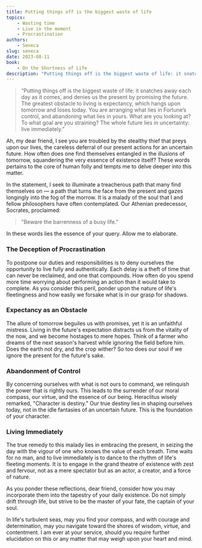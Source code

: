 ```yaml
---
title: Putting things off is the biggest waste of life
topics:
    - Wasting time
    - Live in the moment
    - Procrastination
authors:
    - Seneca
slug: seneca
date: 2023-08-11
book:
    - On the Shortness of Life
description: "Putting things off is the biggest waste of life: it snatches away each day as it comes, and denies us the present by promising the future. The greatest obstacle to living is expectancy, which hangs upon tomorrow and loses today."
---
```


> “Putting things off is the biggest waste of life: it snatches away each day as it comes, and denies us the present by promising the future. The greatest obstacle to living is expectancy, which hangs upon tomorrow and loses today. You are arranging what lies in Fortune’s control, and abandoning what lies in yours. What are you looking at? To what goal are you straining? The whole future lies in uncertainty: live immediately.”  

Ah, my dear friend, I see you are troubled by the stealthy thief that preys upon our lives, the careless deferral of our present actions for an uncertain future. How often does one find themselves entangled in the illusions of tomorrow, squandering the very essence of existence itself? These words pertains to the core of human folly and tempts me to delve deeper into this matter.

In the statement, I seek to illuminate a treacherous path that many find themselves on — a path that turns the face from the present and gazes longingly into the fog of the morrow. It is a malady of the soul that I and fellow philosophers have often contemplated. Our Athenian predecessor, Socrates, proclaimed: 

> "Beware the barrenness of a busy life." 

In these words lies the essence of your query. Allow me to elaborate.

### The Deception of Procrastination

To postpone our duties and responsibilities is to deny ourselves the opportunity to live fully and authentically. Each delay is a theft of time that can never be reclaimed, and one that compounds. How often do you spend more time worrying about performing an action than it would take to complete. As you consider this peril, ponder upon the nature of life's fleetingness and how easily we forsake what is in our grasp for shadows.

### Expectancy as an Obstacle

The allure of tomorrow beguiles us with promises, yet it is an unfaithful mistress. Living in the future's expectation distracts us from the vitality of the now, and we become hostages to mere hopes. Think of a farmer who dreams of the next season's harvest while ignoring the field before him. Does the earth not dry, and the crop wither? So too does our soul if we ignore the present for the future's sake.

### Abandonment of Control

By concerning ourselves with what is not ours to command, we relinquish the power that is rightly ours. This leads to the surrender of our moral compass, our virtue, and the essence of our being. Heraclitus wisely remarked, "Character is destiny." Our true destiny lies in shaping ourselves today, not in the idle fantasies of an uncertain future. This is the foundation of your character.

### Living Immediately

The true remedy to this malady lies in embracing the present, in seizing the day with the vigour of one who knows the value of each breath. Time waits for no man, and to live immediately is to dance to the rhythm of life's fleeting moments. It is to engage in the grand theatre of existence with zest and fervour, not as a mere spectator but as an actor, a creator, and a force of nature.

As you ponder these reflections, dear friend, consider how you may incorporate them into the tapestry of your daily existence. Do not simply drift through life, but strive to be the master of your fate, the captain of your soul.

In life's turbulent seas, may you find your compass, and with courage and determination, may you navigate toward the shores of wisdom, virtue, and contentment. I am ever at your service, should you require further elucidation on this or any matter that may weigh upon your heart and mind.
